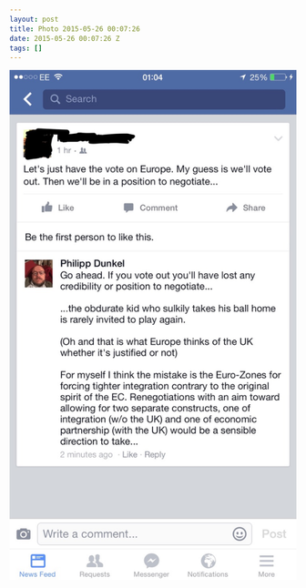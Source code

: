 ```yaml
---
layout: post
title: Photo 2015-05-26 00:07:26
date: 2015-05-26 00:07:26 Z
tags: []
---
```

![](/media/2015/05/119892834034.jpg)
